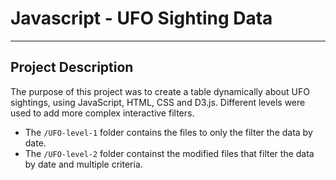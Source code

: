 # Javascript - UFO Sighting Data 

---

## Project Description
The purpose of this project was to create a table dynamically about UFO sightings, using JavaScript, HTML, CSS and D3.js. Different levels were used to add more complex interactive filters.
- The `/UFO-level-1` folder contains the files to only the filter the data by date.
- The `/UFO-level-2` folder containst the modified files that filter the data by date and multiple criteria.
